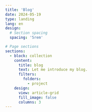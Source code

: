 ```yaml
---
title: 'Blog'
date: 2024-05-19
type: landing
lang: en
design:
  # Section spacing
  spacing: '5rem'

# Page sections
sections:
  - block: collection
    content:
      title: blog
      text: Let me introduce my blog.
      filters:
        folders:
          - project
    design:
      view: article-grid
      fill_image: false
      columns: 3
---
```

